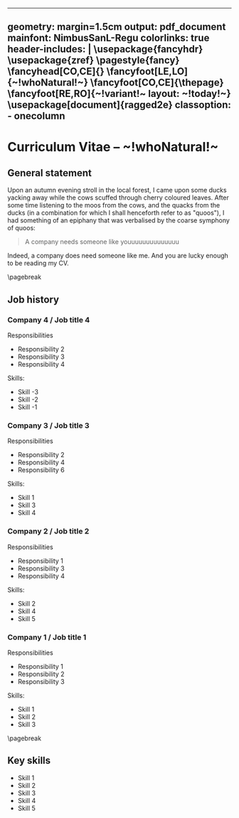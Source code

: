 <!-- Copyright (C) 2023  Kevin Sandom -->
<!-- Copyright (C) 2023  Kevin Sandom -->
---
geometry: margin=1.5cm
output: pdf_document
mainfont: NimbusSanL-Regu
colorlinks: true
header-includes: |
    \usepackage{fancyhdr}
    \usepackage{zref}
    \pagestyle{fancy}
    \fancyhead[CO,CE]{}
    \fancyfoot[LE,LO]{~!whoNatural!~}
    \fancyfoot[CO,CE]{\thepage}
    \fancyfoot[RE,RO]{~!variant!~ layout: ~!today!~}
    \usepackage[document]{ragged2e}
classoption:
    - onecolumn
---

# Curriculum Vitae – ~!whoNatural!~
<!-- Copyright (C) 2023  Kevin Sandom -->

## General statement

Upon an autumn evening stroll in the local forest, I came upon some ducks yacking away while the cows scuffed through cherry coloured leaves. After some time listening to the moos from the cows, and the quacks from the ducks (in a combination for which I shall henceforth refer to as "quoos"), I had something of an epiphany that was verbalised by the coarse symphony of quoos:

> A company needs someone like youuuuuuuuuuuuuu

Indeed, a company does need someone like me. And you are lucky enough to be reading my CV.
<!-- Copyright (C) 2023  Kevin Sandom -->
<!-- Insert a page break. -->
\pagebreak

## Job history
<!-- Copyright (C) 2023  Kevin Sandom -->
<!-- Copyright (C) 2023  Kevin Sandom -->

### Company 4 / Job title 4
<!-- Copyright (C) 2023  Kevin Sandom -->

Responsibilities
<!-- Copyright (C) 2023  Kevin Sandom -->

* Responsibility 2
* Responsibility 3
* Responsibility 4
<!-- Copyright (C) 2023  Kevin Sandom -->

Skills:
<!-- Copyright (C) 2023  Kevin Sandom -->

* Skill -3
* Skill -2
* Skill -1
<!-- Copyright (C) 2023  Kevin Sandom -->
<!-- Copyright (C) 2023  Kevin Sandom -->

### Company 3 / Job title 3
<!-- Copyright (C) 2023  Kevin Sandom -->

Responsibilities
<!-- Copyright (C) 2023  Kevin Sandom -->

* Responsibility 2
* Responsibility 4
* Responsibility 6
<!-- Copyright (C) 2023  Kevin Sandom -->

Skills:
<!-- Copyright (C) 2023  Kevin Sandom -->

* Skill 1
* Skill 3
* Skill 4
<!-- Copyright (C) 2023  Kevin Sandom -->
<!-- Copyright (C) 2023  Kevin Sandom -->

### Company 2 / Job title 2
<!-- Copyright (C) 2023  Kevin Sandom -->

Responsibilities
<!-- Copyright (C) 2023  Kevin Sandom -->

* Responsibility 1
* Responsibility 3
* Responsibility 4
<!-- Copyright (C) 2023  Kevin Sandom -->

Skills:
<!-- Copyright (C) 2023  Kevin Sandom -->

* Skill 2
* Skill 4
* Skill 5
<!-- Copyright (C) 2023  Kevin Sandom -->
<!-- Copyright (C) 2023  Kevin Sandom -->

### Company 1 / Job title 1
<!-- Copyright (C) 2023  Kevin Sandom -->

Responsibilities
<!-- Copyright (C) 2023  Kevin Sandom -->

* Responsibility 1
* Responsibility 2
* Responsibility 3
<!-- Copyright (C) 2023  Kevin Sandom -->

Skills:
<!-- Copyright (C) 2023  Kevin Sandom -->

* Skill 1
* Skill 2
* Skill 3
<!-- Copyright (C) 2023  Kevin Sandom -->
<!-- Insert a page break. -->
\pagebreak
<!-- Copyright (C) 2023  Kevin Sandom -->

## Key skills

* Skill 1
* Skill 2
* Skill 3
* Skill 4
* Skill 5
